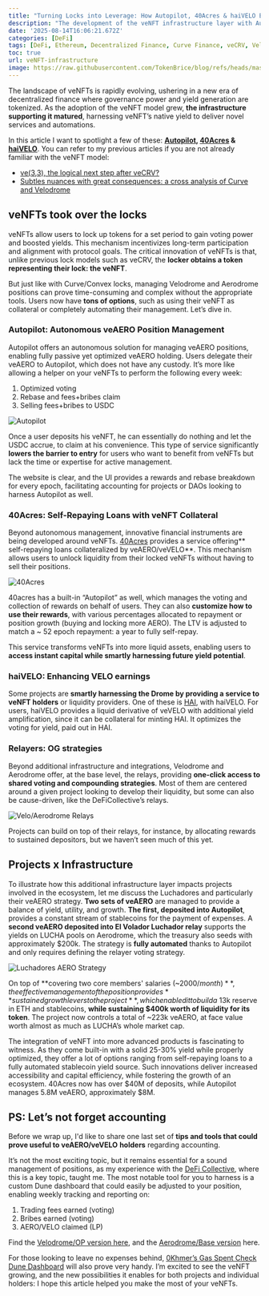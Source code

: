 ```yaml
---
title: "Turning Locks into Leverage: How Autopilot, 40Acres & haiVELO Evolve veNFTs"
description: "The development of the veNFT infrastructure layer with Autopilot, 40Acres, and haiVELO: automation, collateral, and yield enhancement."
date: '2025-08-14T16:06:21.672Z'
categories: [DeFi]
tags: [DeFi, Ethereum, Decentralized Finance, Curve Finance, veCRV, Velodrome, veVELO, Aerodrome, veAERO, 40Acres, Autopilot, haiVELO]
toc: true
url: veNFT-infrastructure
image: https://raw.githubusercontent.com/TokenBrice/blog/refs/heads/master/static/img/2025/veNFT-infrastructure/cover.png
---
```


The landscape of veNFTs is rapidly evolving, ushering in a new era of decentralized finance where governance power and yield generation are tokenized. As the adoption of the veNFT model grew, **the infrastructure supporting it matured**, harnessing veNFT’s native yield to deliver novel services and automations. 

In this article I want to spotlight a few of these:  **[Autopilot](https://theautopilot.xyz/), [40Acres](https://www.40acres.finance/) & [haiVELO](https://www.letsgethai.com/)**. You can refer to my previous articles if you are not already familiar with the veNFT model:

* [ve(3,3), the logical next step after veCRV?](https://tokenbrice.xyz/solidly-velodrome-fork/)
* [Subtles nuances with great consequences: a cross analysis of Curve and Velodrome](https://tokenbrice.xyz/crv-vs-velo/)

## veNFTs took over the locks

veNFTs allow users to lock up tokens for a set period to gain voting power and boosted yields. This mechanism incentivizes long-term participation and alignment with protocol goals. The critical innovation of veNFTs is that, unlike previous lock models such as veCRV, the **locker obtains a token representing their lock: the veNFT**.

But just like with Curve/Convex locks, managing Velodrome and Aerodrome positions can prove time-consuming and complex without the appropriate tools. Users now have **tons of options**, such as using their veNFT as collateral or completely automating their management. Let’s dive in.

### Autopilot: Autonomous veAERO Position Management

Autopilot offers an autonomous solution for managing veAERO positions, enabling fully passive yet optimized veAERO holding. Users delegate their veAERO to Autopilot, which does not have any custody. It’s more like allowing a helper on your veNFTs to perform the following every week:

1. Optimized voting
2. Rebase and fees+bribes claim
3. Selling fees+bribes to USDC

![Autopilot](/img/2025/veNFT-infrastructure/autopilot.png)

Once a user deposits his veNFT, he can essentially do nothing and let the USDC accrue, to claim at his convenience. This type of service significantly **lowers the barrier to entry** for users who want to benefit from veNFTs but lack the time or expertise for active management.

The website is clear, and the UI provides a rewards and rebase breakdown for every epoch, facilitating accounting for projects or DAOs looking to harness Autopilot as well. 

### 40Acres: Self-Repaying Loans with veNFT Collateral

Beyond autonomous management, innovative financial instruments are being developed around veNFTs. [40Acres](https://www.40acres.finance/) provides a service offering** self-repaying loans collateralized by veAERO/veVELO**. This mechanism allows users to unlock liquidity from their locked veNFTs without having to sell their positions.

![40Acres](/img/2025/veNFT-infrastructure/40acres.png)

40acres has a built-in “Autopilot” as well, which manages the voting and collection of rewards on behalf of users. They can also **customize how to use their rewards**, with various percentages allocated to repayment or position growth (buying and locking more AERO). The LTV is adjusted to match a ~ 52 epoch repayment: a year to fully self-repay.

This service transforms veNFTs into more liquid assets, enabling users to **access instant capital while smartly harnessing future yield potential**.

### haiVELO: Enhancing VELO earnings

Some projects are **smartly harnessing the Drome by providing a service to veNFT holders** or liquidity providers. One of these is [HAI](http://letsgethai.com/earn), with haiVELO. For users, haiVELO provides a liquid derivative of veVELO with additional yield amplification, since it can be collateral for minting HAI. It optimizes the voting for yield, paid out in HAI.

### Relayers: OG strategies

Beyond additional infrastructure and integrations, Velodrome and Aerodrome offer, at the base level, the relays, providing **one-click access to shared voting and compounding strategies**. Most of them are centered around a given project looking to develop their liquidity, but some can also be cause-driven, like the DeFiCollective’s relays.

![Velo/Aerodrome Relays](/img/2025/veNFT-infrastructure/relay.png)

Projects can build on top of their relays, for instance, by allocating rewards to sustained depositors, but we haven’t seen much of this yet.

## Projects x Infrastructure

To illustrate how this additional infrastructure layer impacts projects involved in the ecosystem, let me discuss the Luchadores and particularly their veAERO strategy. **Two sets of veAERO** are managed to provide a balance of yield, utility, and growth. **The first, deposited into Autopilot**, provides a constant stream of stablecoins for the payment of expenses. A **second veAERO deposited into El Volador Luchador relay** supports the yields on LUCHA pools on Aerodrome, which the treasury also seeds with approximately $200k. The strategy is **fully automated** thanks to Autopilot and only requires defining the relayer voting strategy.


![Luchadores AERO Strategy](/img/2025/veNFT-infrastructure/luchadores-strategy.png)

On top of **covering two core members' salaries (~$2000/month)**, the effective management of the position provides **sustained growth levers to the project**, which enabled it to build a ~$13k reserve in ETH and stablecoins, **while sustaining $400k worth of liquidity for its token**. The project now controls a total of ~223k veAERO, at face value worth almost as much as LUCHA’s whole market cap.

The integration of veNFT into more advanced products is fascinating to witness. As they come built-in with a solid 25-30% yield while properly optimized, they offer a lot of options ranging from self-repaying loans to a fully automated stablecoin yield source. Such innovations deliver increased accessibility and capital efficiency, while fostering the growth of an ecosystem. 40Acres now has over $40M of deposits, while Autopilot manages 5.8M veAERO, approximately $8M.

## PS: Let’s not forget accounting

Before we wrap up, I'd like to share one last set of **tips and tools that could prove useful to veAERO/veVELO** **holders** regarding accounting.

It’s not the most exciting topic, but it remains essential for a sound management of positions, as my experience with the [DeFi Collective](https://deficollective.org/), where this is a key topic, taught me. The most notable tool for you to harness is a custom Dune dashboard that could easily be adjusted to your position, enabling weekly tracking and reporting on:

1. Trading fees earned (voting)
2. Bribes earned (voting)
3. AERO/VELO claimed (LP)

Find the [Velodrome/OP version here](https://dune.com/spicypiz/defi-collective-pools), and the [Aerodrome/Base version](https://dune.com/spicypiz/defi-collective-pools-base) here.

For those looking to leave no expenses behind, [0Khmer’s Gas Spent Check Dune Dashboard](https://dune.com/0xkhmer/gas-spent-checker) will also prove very handy. I’m excited to see the veNFT growing, and the new possibilities it enables for both projects and individual holders: I hope this article helped you make the most of your veNFTs.